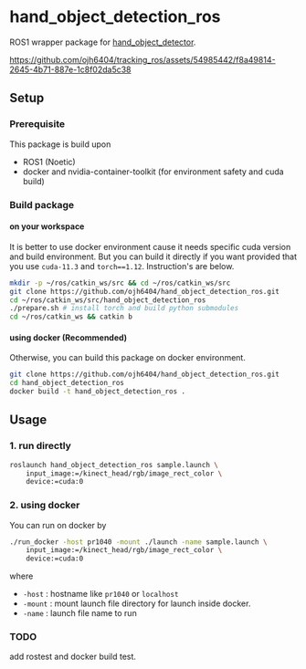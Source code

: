 # hand_object_detection_ros 

ROS1 wrapper package for [hand_object_detector](https://github.com/ddshan/hand_object_detector.git).

https://github.com/ojh6404/tracking_ros/assets/54985442/f8a49814-2645-4b71-887e-1c8f02da5c38

## Setup

### Prerequisite
This package is build upon
- ROS1 (Noetic)
- docker and nvidia-container-toolkit (for environment safety and cuda build)

### Build package

#### on your workspace
It is better to use docker environment cause it needs specific cuda version and build environment. But you can build it directly if you want provided that you use `cuda-11.3` and `torch==1.12`. Instruction's are below.
```bash
mkdir -p ~/ros/catkin_ws/src && cd ~/ros/catkin_ws/src
git clone https://github.com/ojh6404/hand_object_detection_ros.git
cd ~/ros/catkin_ws/src/hand_object_detection_ros
./prepare.sh # install torch and build python submodules
cd ~/ros/catkin_ws && catkin b
```

#### using docker (Recommended)
Otherwise, you can build this package on docker environment.
```bash
git clone https://github.com/ojh6404/hand_object_detection_ros.git
cd hand_object_detection_ros
docker build -t hand_object_detection_ros .
```

## Usage
### 1. run directly
```bash
roslaunch hand_object_detection_ros sample.launch \
    input_image:=/kinect_head/rgb/image_rect_color \
    device:=cuda:0
```
### 2. using docker
You can run on docker by
```bash
./run_docker -host pr1040 -mount ./launch -name sample.launch \
    input_image:=/kinect_head/rgb/image_rect_color \
    device:=cuda:0
```
where
- `-host` : hostname like `pr1040` or `localhost`
- `-mount` : mount launch file directory for launch inside docker.
- `-name` : launch file name to run

### TODO
add rostest and docker build test.
